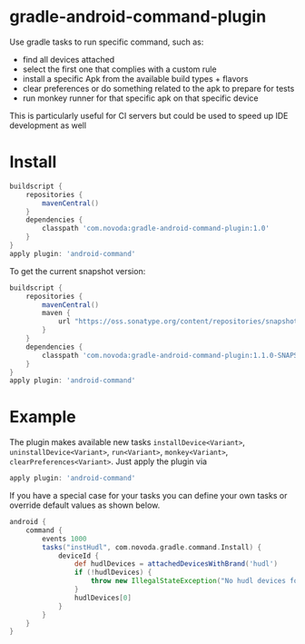 gradle-android-command-plugin
=============================

Use gradle tasks to run specific command, such as:

- find all devices attached
- select the first one that complies with a custom rule
- install a specific Apk from the available build types + flavors
- clear preferences or do something related to the apk to prepare for tests
- run monkey runner for that specific apk on that specific device


This is particularly useful for CI servers but could be used to speed up IDE development as well

Install
=============================

```groovy
buildscript {
    repositories {
        mavenCentral()
    }
    dependencies {
        classpath 'com.novoda:gradle-android-command-plugin:1.0'
    }
}
apply plugin: 'android-command'
```

To get the current snapshot version:

```groovy
buildscript {
    repositories {
        mavenCentral()
        maven {
            url "https://oss.sonatype.org/content/repositories/snapshots/"
        }
    }
    dependencies {
        classpath 'com.novoda:gradle-android-command-plugin:1.1.0-SNAPSHOT'
    }
}
apply plugin: 'android-command'
```



Example
=============================

The plugin makes available new tasks `installDevice<Variant>`, `uninstallDevice<Variant>`, `run<Variant>`, `monkey<Variant>`, `clearPreferences<Variant>`.
Just apply the plugin via

```groovy
apply plugin: 'android-command'
```

If you have a special case for your tasks you can define your own tasks or override
default values as shown below.

```groovy
android {
    command {
        events 1000
        tasks("instHudl", com.novoda.gradle.command.Install) {
            deviceId {
                def hudlDevices = attachedDevicesWithBrand('hudl')
                if (!hudlDevices) {
                    throw new IllegalStateException("No hudl devices found")
                }
                hudlDevices[0]
            }
        }
    }
}
```
